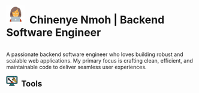<h1 style="display: inline-block; vertical-align: top; margin-top: 0px;">
    <img src="image-1.png" alt="Image 1" height="50" width="50" style="margin-right: 5px; margin-bottom: 0px;">
    Chinenye Nmoh | Backend Software Engineer
</h1>


<p>A passionate backend software engineer who loves building robust and scalable web applications. My primary focus is crafting clean, efficient, and maintainable code to deliver seamless user experiences.</p>

<h2 style="display: inline-block; margin-top: 0px;">
    <img src="image-2.png" alt="Image 2" height="30" width="30" style="margin-right: 5px;">
    Tools
</h2>
